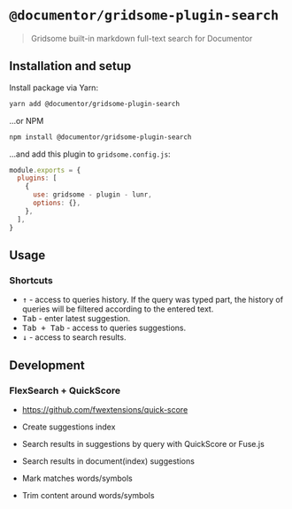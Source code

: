 # `@documentor/gridsome-plugin-search`

> Gridsome built-in markdown full-text search for Documentor

## Installation and setup

Install package via Yarn:

```bash
yarn add @documentor/gridsome-plugin-search
```

...or NPM

```bash
npm install @documentor/gridsome-plugin-search
```

...and add this plugin to `gridsome.config.js`:

```js
module.exports = {
  plugins: [
    {
      use: gridsome - plugin - lunr,
      options: {},
    },
  ],
}
```

## Usage

### Shortcuts

- <kbd>&uarr;</kbd> - access to queries history. If the query was typed part, the history of queries will be filtered
  according to the entered text.
- <kbd>Tab</kbd> - enter latest suggestion.
- <kbd><kbd>Tab</kbd> + <kbd>Tab</kbd></kbd> - access to queries suggestions.
- <kbd>&darr;</kbd> - access to search results.

## Development

### FlexSearch + QuickScore

- https://github.com/fwextensions/quick-score

- Create suggestions index
- Search results in suggestions by query with QuickScore or Fuse.js
- Search results in document(index) suggestions
- Mark matches words/symbols
- Trim content around words/symbols
